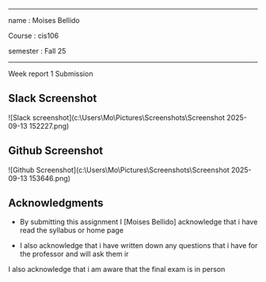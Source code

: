 ----
 name : Moises Bellido

Course : cis106

semester : Fall 25

---

Week report 1 Submission

## Slack Screenshot

![Slack screenshot](c:\Users\Mo\Pictures\Screenshots\Screenshot 2025-09-13 152227.png)

## Github Screenshot
![Github Screenshot](c:\Users\Mo\Pictures\Screenshots\Screenshot 2025-09-13 153646.png)

## Acknowledgments

* By submitting this assignment I [Moises Bellido] acknowledge that i have read the syllabus or home page

* I also acknowledge that i have written down any questions that i have for the professor and will ask them ir

I also acknowledge that i am aware that the final exam is in person 